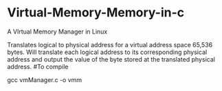 # Virtual-Memory-Memory-in-c
A VIrtual Memory Manager in Linux

Translates logical to physical address for a virtual address space
65,536 bytes. Will translate each logical address to its corresponding physical
address and output the value of the byte stored at the translated physical
address.
#To compile

gcc vmManager.c -o vmm
